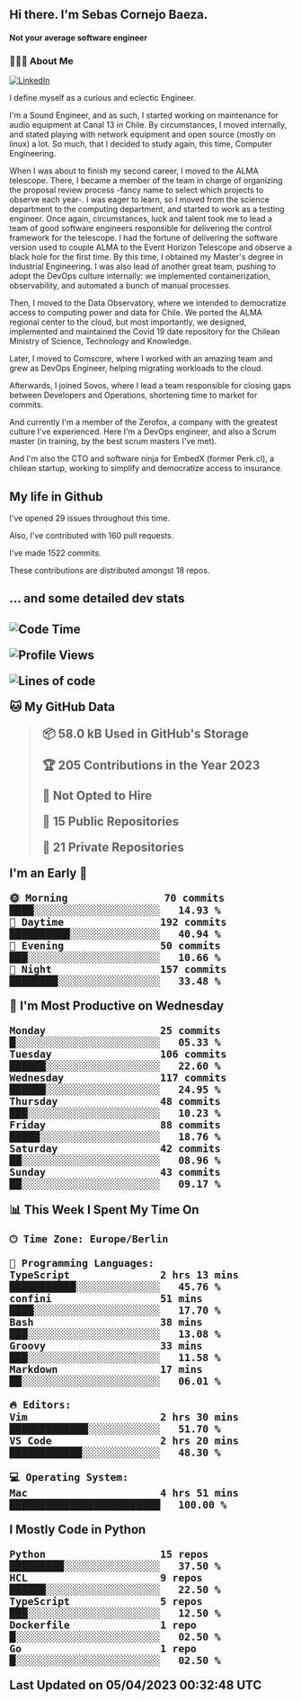 <h2> Hi there.  I'm Sebas Cornejo Baeza.</h2>
<h4> Not your average software engineer</h4>
<h3> 👨🏻‍💻 About Me </h3>
<a href="http://linkedin.com/in/sebastian-cornejo-baeza/"><img alt="LinkedIn" src="https://img.shields.io/badge/Sebas%20Cornejo%20-informational?style=appveyor&logo=linkedin"></a>


I define myself as a curious and eclectic Engineer.

I'm a Sound Engineer, and as such, I started working on maintenance for audio equipment at Canal 13 in Chile.
By circumstances, I moved internally, and stated playing with network equipment and open source (mostly on linux) 
a lot. So much, that I decided to study again, this time, Computer Engineering.

When I was about to finish my second career, I moved to the ALMA telescope. There, I became a member of the team
in charge of organizing the proposal review process -fancy name to select which projects to observe each year-. 
I was eager to learn, so I moved from the science department to the computing department, and started to work as 
a testing engineer. Once again, circumstances, luck and talent took me to lead a team of good software engineers 
responsible for delivering the control framework for the telescope. I had the fortune of delivering the software
version used to couple ALMA to the Event Horizon Telescope and observe a black hole for the first time.
By this time, I obtained my Master's degree in Industrial Engineering.
I was also lead of another great team, pushing to adopt the DevOps culture internally: we implemented containerization, observability, and automated a bunch of manual processes.

Then, I moved to the Data Observatory, where we intended to democratize access to computing power
and data for Chile. We ported the ALMA regional center to the cloud, but most importantly, we designed, implemented
and maintained the Covid 19 date repository for the Chilean Ministry of Science, Technology and Knowledge.

Later, I moved to Comscore, where I worked with an amazing team and grew as DevOps Engineer, helping migrating workloads to the cloud.

Afterwards, I joined Sovos, where I lead a team responsible for closing gaps between Developers and Operations, shortening time to market for commits.

And currently I'm a member of the Zerofox, a company with the greatest culture I've experienced. Here I'm a DevOps
engineer, and also a Scrum master (in training, by the best scrum masters I've met).
 
And I'm also the CTO and software ninja for EmbedX (former Perk.cl), a chilean startup, working to simplify and democratize access to insurance.

<h2> My life in Github </h2>

I've opened 29 issues throughout this time.

Also, I've contributed with 160 pull requests.

I've made 1522 commits.

These contributions are distributed amongst 18 repos.

<h2>... and some detailed dev stats<h2>

<!--START_SECTION:waka-->
![Code Time](http://img.shields.io/badge/Code%20Time-308%20hrs%207%20mins-blue)

![Profile Views](http://img.shields.io/badge/Profile%20Views-4-blue)

![Lines of code](https://img.shields.io/badge/From%20Hello%20World%20I%27ve%20Written-594.3%20thousand%20lines%20of%20code-blue)

**🐱 My GitHub Data** 

> 📦 58.0 kB Used in GitHub's Storage 
 > 
> 🏆 205 Contributions in the Year 2023
 > 
> 🚫 Not Opted to Hire
 > 
> 📜 15 Public Repositories 
 > 
> 🔑 21 Private Repositories 
 > 
**I'm an Early 🐤** 

```text
🌞 Morning                70 commits          ████░░░░░░░░░░░░░░░░░░░░░   14.93 % 
🌆 Daytime                192 commits         ██████████░░░░░░░░░░░░░░░   40.94 % 
🌃 Evening                50 commits          ███░░░░░░░░░░░░░░░░░░░░░░   10.66 % 
🌙 Night                  157 commits         ████████░░░░░░░░░░░░░░░░░   33.48 % 
```
📅 **I'm Most Productive on Wednesday** 

```text
Monday                   25 commits          █░░░░░░░░░░░░░░░░░░░░░░░░   05.33 % 
Tuesday                  106 commits         ██████░░░░░░░░░░░░░░░░░░░   22.60 % 
Wednesday                117 commits         ██████░░░░░░░░░░░░░░░░░░░   24.95 % 
Thursday                 48 commits          ███░░░░░░░░░░░░░░░░░░░░░░   10.23 % 
Friday                   88 commits          █████░░░░░░░░░░░░░░░░░░░░   18.76 % 
Saturday                 42 commits          ██░░░░░░░░░░░░░░░░░░░░░░░   08.96 % 
Sunday                   43 commits          ██░░░░░░░░░░░░░░░░░░░░░░░   09.17 % 
```


📊 **This Week I Spent My Time On** 

```text
🕑︎ Time Zone: Europe/Berlin

💬 Programming Languages: 
TypeScript               2 hrs 13 mins       ███████████░░░░░░░░░░░░░░   45.76 % 
confini                  51 mins             ████░░░░░░░░░░░░░░░░░░░░░   17.70 % 
Bash                     38 mins             ███░░░░░░░░░░░░░░░░░░░░░░   13.08 % 
Groovy                   33 mins             ███░░░░░░░░░░░░░░░░░░░░░░   11.58 % 
Markdown                 17 mins             ██░░░░░░░░░░░░░░░░░░░░░░░   06.01 % 

🔥 Editors: 
Vim                      2 hrs 30 mins       █████████████░░░░░░░░░░░░   51.70 % 
VS Code                  2 hrs 20 mins       ████████████░░░░░░░░░░░░░   48.30 % 

💻 Operating System: 
Mac                      4 hrs 51 mins       █████████████████████████   100.00 % 
```

**I Mostly Code in Python** 

```text
Python                   15 repos            █████████░░░░░░░░░░░░░░░░   37.50 % 
HCL                      9 repos             ██████░░░░░░░░░░░░░░░░░░░   22.50 % 
TypeScript               5 repos             ███░░░░░░░░░░░░░░░░░░░░░░   12.50 % 
Dockerfile               1 repo              █░░░░░░░░░░░░░░░░░░░░░░░░   02.50 % 
Go                       1 repo              █░░░░░░░░░░░░░░░░░░░░░░░░   02.50 % 
```




 Last Updated on 05/04/2023 00:32:48 UTC
<!--END_SECTION:waka-->
